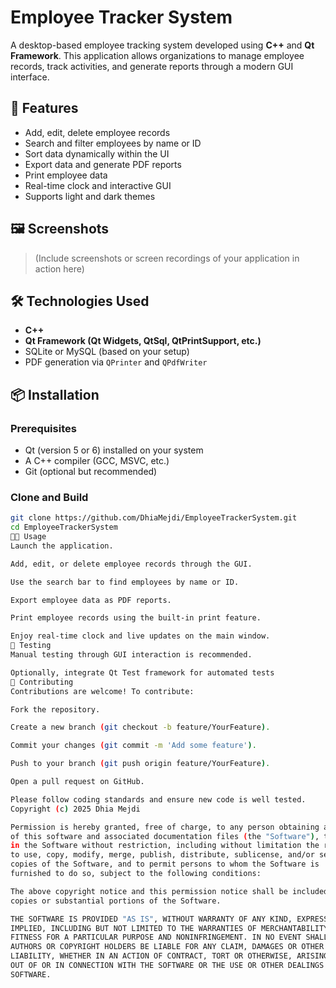 # Employee Tracker System

A desktop-based employee tracking system developed using **C++** and **Qt Framework**. This application allows organizations to manage employee records, track activities, and generate reports through a modern GUI interface.

## 🚀 Features

- Add, edit, delete employee records
- Search and filter employees by name or ID
- Sort data dynamically within the UI
- Export data and generate PDF reports
- Print employee data
- Real-time clock and interactive GUI
- Supports light and dark themes

## 🖼️ Screenshots

> (Include screenshots or screen recordings of your application in action here)

## 🛠️ Technologies Used

- **C++**
- **Qt Framework (Qt Widgets, QtSql, QtPrintSupport, etc.)**
- SQLite or MySQL (based on your setup)
- PDF generation via `QPrinter` and `QPdfWriter`

## 📦 Installation

### Prerequisites

- Qt (version 5 or 6) installed on your system
- A C++ compiler (GCC, MSVC, etc.)
- Git (optional but recommended)

### Clone and Build

```bash
git clone https://github.com/DhiaMejdi/EmployeeTrackerSystem.git
cd EmployeeTrackerSystem
👨‍💼 Usage
Launch the application.

Add, edit, or delete employee records through the GUI.

Use the search bar to find employees by name or ID.

Export employee data as PDF reports.

Print employee records using the built-in print feature.

Enjoy real-time clock and live updates on the main window.
🧪 Testing
Manual testing through GUI interaction is recommended.

Optionally, integrate Qt Test framework for automated tests
🤝 Contributing
Contributions are welcome! To contribute:

Fork the repository.

Create a new branch (git checkout -b feature/YourFeature).

Commit your changes (git commit -m 'Add some feature').

Push to your branch (git push origin feature/YourFeature).

Open a pull request on GitHub.

Please follow coding standards and ensure new code is well tested.
Copyright (c) 2025 Dhia Mejdi

Permission is hereby granted, free of charge, to any person obtaining a copy
of this software and associated documentation files (the "Software"), to deal
in the Software without restriction, including without limitation the rights
to use, copy, modify, merge, publish, distribute, sublicense, and/or sell
copies of the Software, and to permit persons to whom the Software is
furnished to do so, subject to the following conditions:

The above copyright notice and this permission notice shall be included in all
copies or substantial portions of the Software.

THE SOFTWARE IS PROVIDED "AS IS", WITHOUT WARRANTY OF ANY KIND, EXPRESS OR
IMPLIED, INCLUDING BUT NOT LIMITED TO THE WARRANTIES OF MERCHANTABILITY,
FITNESS FOR A PARTICULAR PURPOSE AND NONINFRINGEMENT. IN NO EVENT SHALL THE
AUTHORS OR COPYRIGHT HOLDERS BE LIABLE FOR ANY CLAIM, DAMAGES OR OTHER
LIABILITY, WHETHER IN AN ACTION OF CONTRACT, TORT OR OTHERWISE, ARISING FROM,
OUT OF OR IN CONNECTION WITH THE SOFTWARE OR THE USE OR OTHER DEALINGS IN THE
SOFTWARE.
